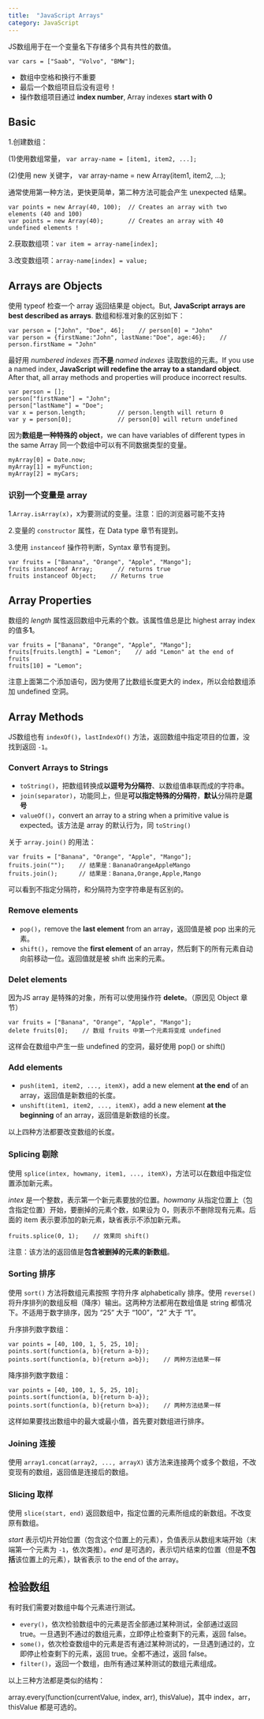 ```yaml
---
title:  "JavaScript Arrays"
category: JavaScript
---
```

JS数组用于在一个变量名下存储多个具有共性的数值。

    var cars = ["Saab", "Volvo", "BMW"];

+ 数组中空格和换行不重要
+ 最后一个数组项目后没有逗号！
+ 操作数组项目通过 **index number**, Array indexes **start with 0**

## Basic

1.创建数组：

(1)使用数组常量， `var array-name = [item1, item2, ...];`

(2)使用 new 关键字， var array-name = new Array(item1, item2, ...);

通常使用第一种方法，更快更简单，第二种方法可能会产生 unexpected 结果。

    var points = new Array(40, 100);  // Creates an array with two elements (40 and 100)
    var points = new Array(40);       // Creates an array with 40 undefined elements !

2.获取数组项：`var item = array-name[index];`

3.改变数组项：`array-name[index] = value;`

<!--more-->

## Arrays are Objects

使用 typeof 检查一个 array 返回结果是 object。But, **JavaScript arrays are best described as arrays**. 数组和标准对象的区别如下：

    var person = ["John", "Doe", 46];    // person[0] = "John"
    var person = {firstName:"John", lastName:"Doe", age:46};    // person.firstName = "John"

最好用 _numbered indexes_ 而**不是** _named indexes_ 读取数组的元素。If you use a named index, **JavaScript will redefine the array to a standard object**. After that, all array methods and properties will produce incorrect results.

    var person = [];
    person["firstName"] = "John";
    person["lastName"] = "Doe";
    var x = person.length;         // person.length will return 0
    var y = person[0];             // person[0] will return undefined

因为**数组是一种特殊的 object**，we can have variables of different types in the same Array 同一个数组中可以有不同数据类型的变量。

    myArray[0] = Date.now;
    myArray[1] = myFunction;
    myArray[2] = myCars;

### 识别一个变量是 array

1.`Array.isArray(x)`，x为要测试的变量。注意：旧的浏览器可能不支持

2.变量的 `constructor` 属性，在 Data type 章节有提到。

3.使用 `instanceof` 操作符判断，Syntax 章节有提到。

    var fruits = ["Banana", "Orange", "Apple", "Mango"];
    fruits instanceof Array;       // returns true
    fruits instanceof Object;    // Returns true

## Array Properties

数组的 _length_ 属性返回数组中元素的个数。该属性值总是比 highest array index 的值多**1**。

    var fruits = ["Banana", "Orange", "Apple", "Mango"];
    fruits[fruits.length] = "Lemon";    // add "Lemon" at the end of fruits
    fruits[10] = "Lemon";

注意上面第二个添加语句，因为使用了比数组长度更大的 index，所以会给数组添加 undefined 空洞。

## Array Methods

JS数组也有 `indexOf()`，`lastIndexOf()` 方法，返回数组中指定项目的位置，没找到返回 `-1`。

### Convert Arrays to Strings

+ `toString()`，把数组转换成**以逗号为分隔符**、以数组值串联而成的字符串。
+ `join(separator)`，功能同上，但是**可以指定特殊的分隔符**，**默认**分隔符是**逗号**
+ `valueOf()`，convert an array to a string when a primitive value is expected。该方法是 array 的默认行为，同 `toString()`

关于 `array.join()` 的用法：

    var fruits = ["Banana", "Orange", "Apple", "Mango"];
    fruits.join("");    // 结果是：BananaOrangeAppleMango
    fruits.join();      // 结果是：Banana,Orange,Apple,Mango

可以看到不指定分隔符，和分隔符为空字符串是有区别的。

### Remove elements

+ `pop()`，remove the **last element** from an array，返回值是被 pop 出来的元素。
+ `shift()`，remove the **first element** of an array，然后剩下的所有元素自动向前移动一位。返回值就是被 shift 出来的元素。

### Delet elements

因为JS array 是特殊的对象，所有可以使用操作符 **delete**。（原因见 Object 章节）

    var fruits = ["Banana", "Orange", "Apple", "Mango"];
    delete fruits[0];    // 数组 fruits 中第一个元素将变成 undefined

这样会在数组中产生一些 undefined 的空洞，最好使用 pop() or shift()

### Add elements

+ `push(item1, item2, ..., itemX)`，add a new element **at the end** of an array，返回值是新数组的长度。
+ `unshift(item1, item2, ..., itemX)`，add a new element **at the beginning** of an array，返回值是新数组的长度。

以上四种方法都要改变数组的长度。

### Splicing 剔除

使用 `splice(intex, howmany, item1, ..., itemX)`，方法可以在数组中指定位置添加新元素。

_intex_ 是一个整数，表示第一个新元素要放的位置。_howmany_ 从指定位置上（包含指定位置）开始，要删掉的元素个数，如果设为 0，则表示不删除现有元素。后面的 item 表示要添加的新元素，缺省表示不添加新元素。

    fruits.splice(0, 1);    // 效果同 shift()

注意：该方法的返回值是**包含被删掉的元素的新数组**。

### Sorting 排序

使用 `sort()` 方法将数组元素按照 字符升序 alphabetically 排序。使用 `reverse()` 将升序排列的数组反相（降序）输出。这两种方法都用在数组值是 string 都情况下。不适用于数字排序，因为 “25” 大于 “100”，“2” 大于 “1”。

升序排列数字数组：

    var points = [40, 100, 1, 5, 25, 10];
    points.sort(function(a, b){return a-b});
    points.sort(function(a, b){return a>b});    // 两种方法结果一样

降序排列数字数组：

    var points = [40, 100, 1, 5, 25, 10];
    points.sort(function(a, b){return b-a});
    points.sort(function(a, b){return b>a});    // 两种方法结果一样

这样如果要找出数组中的最大或最小值，首先要对数组进行排序。

### Joining 连接

使用 `array1.concat(array2, ..., arrayX)` 该方法来连接两个或多个数组，不改变现有的数组，返回值是连接后的数组。

### Slicing 取样

使用 `slice(start, end)` 返回数组中，指定位置的元素所组成的新数组。不改变原有数组。

_start_ 表示切片开始位置（包含这个位置上的元素），负值表示从数组末端开始（末端第一个元素为 `-1`，依次类推）。_end_ 是可选的，表示切片结束的位置（但是**不包括**该位置上的元素），缺省表示 to the end of the array。

## 检验数组

有时我们需要对数组中每个元素进行测试。

+ `every()`，依次检验数组中的元素是否全部通过某种测试，全部通过返回 true。一旦遇到不通过的数组元素，立即停止检查剩下的元素，返回 false。
+ `some()`，依次检查数组中的元素是否有通过某种测试的，一旦遇到通过的，立即停止检查剩下的元素，返回 true。全都不通过，返回 false。
+ `filter()`，返回一个数组，由所有通过某种测试的数组元素组成。

以上三种方法都是类似的结构：

array.every(function(currentValue, index, arr), thisValue)，其中 index，arr，thisValue 都是可选的。
